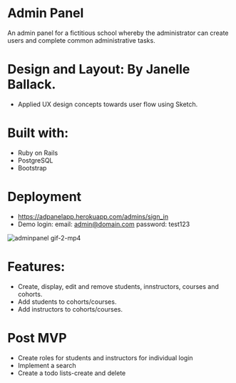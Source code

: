 # Admin Panel

An admin panel for a fictitious school whereby the administrator can create users and complete common administrative tasks.

# Design and Layout: By Janelle Ballack. 
* Applied UX design concepts towards user flow using Sketch.

# Built with:
* Ruby on Rails
* PostgreSQL
* Bootstrap

# Deployment
  * https://adpanelapp.herokuapp.com/admins/sign_in
  * Demo login: 
      email: admin@domain.com   password: test123
  
  ![adminpanel gif-2-mp4](https://user-images.githubusercontent.com/34486190/41205708-695b8ad4-6cc6-11e8-9310-ac5ab652e12f.gif)

  
# Features:
* Create, display, edit and remove students, innstructors, courses and cohorts.
* Add students to cohorts/courses.
* Add instructors to cohorts/courses.

# Post MVP
* Create roles for students and instructors for individual login
* Implement a search 
* Create a todo lists-create and delete



